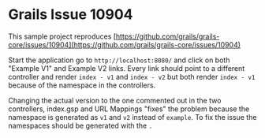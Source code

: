 # Grails Issue 10904 #

This sample project reproduces [https://github.com/grails/grails-core/issues/10904](https://github.com/grails/grails-core/issues/10904)

Start the application go to `http://localhost:8080/` and click on both "Example V1" and Example V2 links. Every link
should point to a different controller and render `index - v1` and `index - v2` but both render `index - v1` because of
the namespace in the controllers.

Changing the actual version to the one commented out in the two controllers, index.gsp and URL Mappings "fixes" the
problem because the namespace is generated as `v1` and `v2` instead of `example`. To fix the issue the namespaces should
be generated with the `.`
